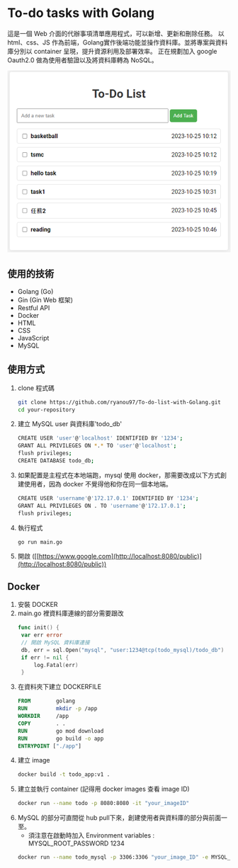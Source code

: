 # To-do tasks with Golang
這是一個 Web 介面的代辦事項清單應用程式，可以新增、更新和刪除任務。
以 html、css、JS 作為前端，Golang實作後端功能並操作資料庫。並將專案與資料庫分別以 container 呈現，提升資源利用及部署效率。
正在規劃加入 google Oauth2.0 做為使用者驗證以及將資料庫轉為 NoSQL。

![todo_demo](images/todo_demo.png)
## 使用的技術
- Golang (Go)
- Gin (Gin Web 框架)
- Restful API
- Docker
- HTML
- CSS
- JavaScript
- MySQL

## 使用方式
1. clone 程式碼
   ```bash
   git clone https://github.com/ryanou97/To-do-list-with-Golang.git
   cd your-repository
   ```

2. 建立 MySQL user 與資料庫'todo_db'
   ```bash
   CREATE USER 'user'@'localhost' IDENTIFIED BY '1234';
   GRANT ALL PRIVILEGES ON *.* TO 'user'@'localhost';
   flush privileges;
   CREATE DATABASE todo_db; 
   ````

3. 如果配置是主程式在本地端跑，mysql 使用 docker，那需要改成以下方式創建使用者，因為 docker 不覺得他和你在同一個本地端。
   ```bash
   CREATE USER 'username'@'172.17.0.1' IDENTIFIED BY '1234';
   GRANT ALL PRIVILEGES ON . TO 'username'@'172.17.0.1';
   flush privileges;
   ````

4. 執行程式
   ```bash
   go run main.go
   ```

5. 開啟 ([[https://www.google.com](http://localhost:8080/public)](http://localhost:8080/public))

## Docker
1. 安裝 DOCKER
2. main.go 裡資料庫連線的部分需要跟改
   ```Go
   func init() {
   	var err error
   	// 開啟 MySQL 資料庫連接
   	db, err = sql.Open("mysql", "user:1234@tcp(todo_mysql)/todo_db")
   	if err != nil {
   		log.Fatal(err)
   	}
   ```
4. 在資料夾下建立 DOCKERFILE
   ```DOCKERFILE
   FROM        golang
   RUN         mkdir -p /app
   WORKDIR     /app
   COPY        . .
   RUN         go mod download
   RUN         go build -o app
   ENTRYPOINT ["./app"]
   ```
5. 建立 image
   ```bash
   docker build -t todo_app:v1 .
   ```
6. 建立並執行 container (記得用 docker images 查看 image ID)
   ```bash
   docker run --name todo -p 8080:8080 -it "your_imageID"
   ```
7. MySQL 的部分可直間從 hub pull下來，創建使用者與資料庫的部分與前面一至。
   - 須注意在啟動時加入 Environment variables : MYSQL_ROOT_PASSWORD 1234
   ```bash
   docker run --name todo_mysql -p 3306:3306 "your_image_ID" -e MYSQL_ROOT_PASSWORD=1234
   ```

